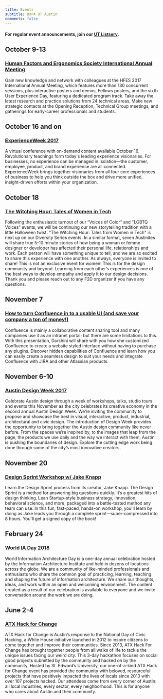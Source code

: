 ```yaml
---
title: Events
subtitle: UXPA UT Austin
comments: false
---
```


#### For regular event announcements, join our [UT Listserv](https://utlists.utexas.edu/sympa/suboptions/uxpa). 

## October 9-13
### [Human Factors and Ergonomics Society International Annual Meeting](https://www.hfes.org/web/HFESMeetings/2017annualmeeting.html)
Gain new knowledge and network with colleagues at the HFES 2017 International Annual Meeting, which features more than 130 concurrent sessions, plus interactive posters and demos, Fellows posters, and the sixth User Experience Day, featuring a dedicated program track. Take away the latest research and practice solutions from 24 technical areas. Make new strategic contacts at the Opening Reception, Technical Group meetings, and gatherings for early-career professionals and students.

## October 16 and on
### [ExperienceWeek 2017](https://experienceweek.com/)
A virtual conference with on-demand content available October 16. Revolutionary teachings form today's leading experience visionaries. For businesses, no experience can be managed in isolation—the customer, employee, product, and brand experience are all connected. ExperienceWeek brings together visionaries from all four core experiences of business to help you think outside the box and drive more unified, insight-driven efforts within your organization.

## October 18
### [The Witching Hour: Tales of Women in Tech](https://www.meetup.com/fresh2design/events/243648977/)
Following the enthusiastic turnout of our “Voices of Color” and "LGBTQ Voices" events, we will be continuing our new storytelling tradition with a little Halloween twist. "The Witching Hour: Tales from Women in Tech" is next up on our Diversity Series events. In a similar format, seven Austinites will share true 5-10 minute stories of how being a woman or femme designer or developer has affected their personal life, relationships and work. Each person will have something unique to tell, and we are so excited to share this experience with one another. As always, everyone is invited to share! This is not an exclusive event for women! This is for the design community and beyond. Learning from each other’s experiences is one of the best ways to develop empathy and apply it to our design decisions. Thank you and please reach out to any F2D organizer if you have any questions.

## November 7
### [How to turn Confluence in to a usable UI (and save your company a ton of money!)](https://www.meetup.com/Austin-User-Experience-Professionals-Association/events/244144724/)
Confluence is mainly a collaborative content sharing tool and many companies use it as an intranet portal; but there are some limitations to this. With this presentation, Darshini will share with you how she customized Confluence to create a website styled interface without having to purchase any plugins. Discover hidden capabilities of Confluence and learn how you can easily create a seamless design to suit your needs and integrate Confluence with JIRA and other Atlassian products.

## November 6-10
### [Austin Design Week 2017](http://austindesignweek.org/)
Celebrate Austin design through a week of workshops, talks, studio tours and events this November as the city celebrates its creative economy in the second annual Austin Design Week. We’re inviting the community to propose and showcase the best in visual, interactive, product, industrial, architectural and civic design. The introduction of Design Week provides the opportunity to bring together the Austin design community like never before. From the spaces we’re inspired by, to the images that leap from the page, the products we use daily and the way we interact with them, Austin is pushing the boundaries of design. Explore the cutting edge work being done through some of the city’s most innovative creators.

## November 20
### [Design Sprint Workshop w/ Jake Knapp](https://www.eventbrite.com/e/design-sprint-workshop-w-jake-knapp-tickets-38567615777)
Learn the Design Sprint process from its creator, Jake Knapp. The Design Sprint is a method for answering big questions quickly. It’s a greatest hits of design thinking, Lean Startup-style business strategy, innovation, behavioral science, and more, packaged into a battle-tested method any team can use. In this fun, fast-paced, hands-on workshop, you'll learn by doing as Jake leads you through a complete sprint—super-compressed into 8 hours. You'll get a signed copy of the book!

## February 24
### [World IA Day 2018](http://2018.worldiaday.org/)
World Information Architecture Day is a one-day annual celebration hosted by the Information Architecture Institute and held in dozens of locations across the globe. We are a community of like-minded professionals and enthusiasts who share the common goal of practicing, learning, teaching and shaping the future of information architecture. We share our thoughts, ideas, and work within an open and welcoming environment. The content created as a result of our celebration is available to everyone and we invite conversation around the work we are doing.

## June 2-4
### [ATX Hack for Change](http://atxhackforchange.org/)
ATX Hack for Change is Austin’s response to the National Day of Civic Hacking, a White House initiative launched in 2012 to inspire citizens to come together and improve their communities. Since 2013, ATX Hack For Change has brought together people from all walks of life to tackle the unique issues facing our weird city. This 3-day hackathon focuses on social good projects submitted by the community and hacked on by the community. Hosted by St. Edward’s University, our one-of-a-kind ATX Hack for Change event has provided the community with beloved, resourceful projects that have positively impacted the lives of locals since 2013 with over 107 projects hacked. Our attendees come from every corner of Austin: all local industries, every sector, every neighborhood. This is for anyone who cares about Austin and their community.
